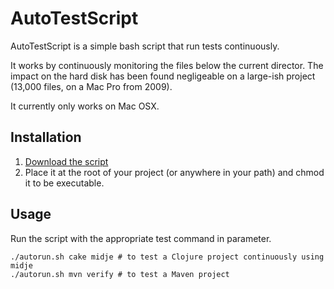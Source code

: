 # AutoTestScript

AutoTestScript is a simple bash script that run tests continuously.

It works by continuously monitoring the files below the current director. The impact on the hard disk has been found negligeable on a large-ish project (13,000 files, on a Mac Pro from 2009).

It currently only works on Mac OSX.

## Installation

1. [Download the script](https://raw.github.com/elefevre/AutoTestScript/master/autotest.sh)
2. Place it at the root of your project (or anywhere in your path) and chmod it to be executable.

## Usage

Run the script with the appropriate test command in parameter.

	./autorun.sh cake midje	# to test a Clojure project continuously using midje
	./autorun.sh mvn verify	# to test a Maven project
